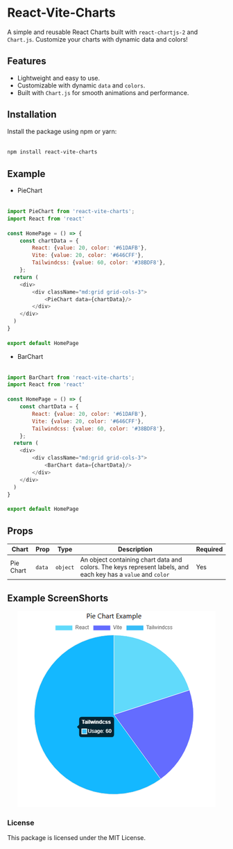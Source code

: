 # React-Vite-Charts

A simple and reusable React Charts built with `react-chartjs-2` and `Chart.js`. Customize your charts with dynamic data and colors!

## Features

- Lightweight and easy to use.
- Customizable with dynamic `data` and `colors`.
- Built with `Chart.js` for smooth animations and performance.

## Installation

Install the package using npm or yarn:

```bash

npm install react-vite-charts

```

## Example

- PieChart

```js

import PieChart from 'react-vite-charts';
import React from 'react'

const HomePage = () => {
    const chartData = {
        React: {value: 20, color: '#61DAFB'},
        Vite: {value: 20, color: '#646CFF'},
        Tailwindcss: {value: 60, color: '#38BDF8'},
    };
  return (
    <div>
        <div className="md:grid grid-cols-3">
            <PieChart data={chartData}/>
        </div>
    </div>
  )
}

export default HomePage

```

- BarChart

```js

import BarChart from 'react-vite-charts';
import React from 'react'

const HomePage = () => {
    const chartData = {
        React: {value: 20, color: '#61DAFB'},
        Vite: {value: 20, color: '#646CFF'},
        Tailwindcss: {value: 60, color: '#38BDF8'},
    };
  return (
    <div>
        <div className="md:grid grid-cols-3">
            <BarChart data={chartData}/>
        </div>
    </div>
  )
}

export default HomePage

```


## Props

| Chart | Prop | Type | Description | Required | 
|------|------|------|------|------|
| Pie Chart | `data` | `object` | An object containing chart data and colors. The keys represent labels, and each key has a `value` and `color` | Yes |



## Example ScreenShorts

<center>
    <img src='https://github.com/BackendExpert/charts-for-react/blob/master/assest/piechart.PNG'>
</center>

### License

This package is licensed under the MIT License.